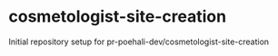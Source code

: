 # cosmetologist-site-creation

Initial repository setup for pr-poehali-dev/cosmetologist-site-creation
